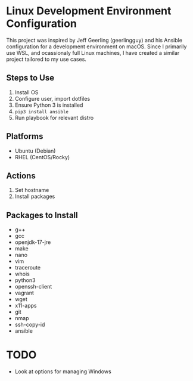 # Linux Development Environment Configuration
This project was inspired by Jeff Geerling (geerlingguy) and his Ansible configuration for a development environment on macOS. Since I primarily use WSL, and ocassionaly full Linux machines, I have created a similar project tailored to my use cases.

## Steps to Use
1. Install OS
2. Configure user, import dotfiles
3. Ensure Python 3 is installed
4. ```pip3 install ansible```
5. Run playbook for relevant distro

## Platforms
- Ubuntu (Debian)
- RHEL (CentOS/Rocky)


## Actions
1. Set hostname
2. Install packages


## Packages to Install
- g++
- gcc
- openjdk-17-jre
- make
- nano
- vim
- traceroute
- whois
- python3
- openssh-client
- vagrant
- wget
- x11-apps
- git
- nmap
- ssh-copy-id
- ansible


# TODO
- Look at options for managing Windows